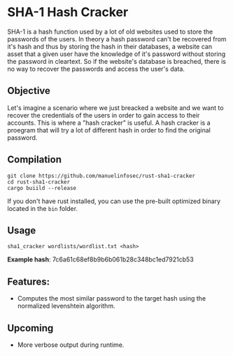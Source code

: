 # SHA-1 Hash Cracker

SHA-1 is a hash function used  by a lot of old websites used to store the passwords of the users. In theory a hash password can't be recovered from it's hash and thus by storing the hash in their databases, a website can asset that a given user have the knowledge of it's password without storing the password in cleartext. So if the website's database is breached, there is no way to recover the passwords and access the user's data.


## Objective
Let's imagine a scenario where we just breacked a website and we want to recover the credentials of the users in order to gain access to their accounts. This is where a "hash cracker" is useful. A hash cracker is a proegram that will try a lot of different hash in order to find the original password.


## Compilation
```
git clone https://github.com/manuelinfosec/rust-sha1-cracker
cd rust-sha1-cracker
cargo buiild --release
```

If you don't have rust installed, you can use the pre-built optimized binary located in the `bin` folder.


## Usage

```
sha1_cracker wordlists/wordlist.txt <hash>
```
**Example hash**: 7c6a61c68ef8b9b6b061b28c348bc1ed7921cb53


## Features:
- Computes the most similar password to the target hash using the normalized levenshtein algorithm.


## Upcoming
- More verbose output during runtime.